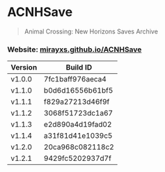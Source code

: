 # ACNHSave
> Animal Crossing: New Horizons Saves Archive

### Website: [mirayxs.github.io/ACNHSave](https://mirayxs.github.io/ACNHSave)

Version | Build ID
--------| -----------------
v1.0.0  | 7fc1baff976aeca4
v1.1.0  | b0d6d16556b61bf5
v1.1.1  | f829a27213d46f9f
v1.1.2  | 3068f51723dc1a67
v1.1.3  | e2d890a4d19fad02
v1.1.4  | a31f81d41e1039c5
v1.2.0  | 20ca968c082118c2
v1.2.1  | 9429fc5202937d7f
